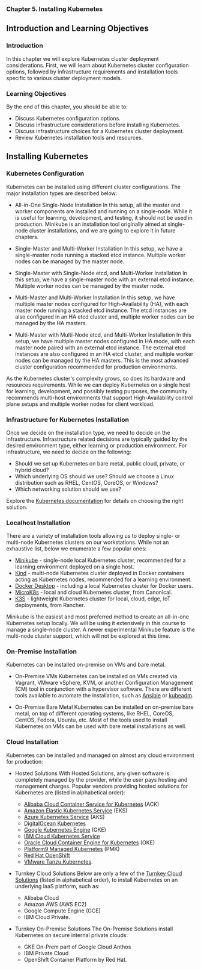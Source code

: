 ### Chapter 5. Installing Kubernetes ###

## Introduction and Learning Objectives ##

### Introduction ###

In this chapter we will explore Kubernetes cluster deployment considerations. First, we will learn about Kubernetes cluster configuration options, followed by infrastructure requirements and installation tools specific to various cluster deployment models.

### Learning Objectives ###

By the end of this chapter, you should be able to:

* Discuss Kubernetes configuration options.
* Discuss infrastructure considerations before installing Kubernetes.
* Discuss infrastructure choices for a Kubernetes cluster deployment.
* Review Kubernetes installation tools and resources.

## Installing Kubernetes ##

### Kubernetes Configuration ###

Kubernetes can be installed using different cluster configurations. The major installation types are described below:

* All-in-One Single-Node Installation
In this setup, all the master and worker components are installed and running on a single-node. While it is useful for learning, development, and testing, it should not be used in production. Minikube is an installation tool originally aimed at single-node cluster installations, and we are going to explore it in future chapters.

* Single-Master and Multi-Worker Installation
In this setup, we have a single-master node running a stacked etcd instance. Multiple worker nodes can be managed by the master node.

* Single-Master with Single-Node etcd, and Multi-Worker Installation
In this setup, we have a single-master node with an external etcd instance. Multiple worker nodes can be managed by the master node.

* Multi-Master and Multi-Worker Installation
In this setup, we have multiple master nodes configured for High-Availability (HA), with each master node running a stacked etcd instance. The etcd instances are also configured in an HA etcd cluster and, multiple worker nodes can be managed by the HA masters.

* Multi-Master with Multi-Node etcd, and Multi-Worker Installation
In this setup, we have multiple master nodes configured in HA mode, with each master node paired with an external etcd instance. The external etcd instances are also configured in an HA etcd cluster, and multiple worker nodes can be managed by the HA masters. This is the most advanced cluster configuration recommended for production environments. 

As the Kubernetes cluster's complexity grows, so does its hardware and resources requirements. While we can deploy Kubernetes on a single host for learning, development, and possibly testing purposes, the community recommends multi-host environments that support High-Availability control plane setups and multiple worker nodes for client workload. 

### Infrastructure for Kubernetes Installation ###

Once we decide on the installation type, we need to decide on the infrastructure. Infrastructure related decisions are typically guided by the desired environment type, either learning or production environment. For infrastructure, we need to decide on the following:

* Should we set up Kubernetes on bare metal, public cloud, private, or hybrid cloud?
* Which underlying OS should we use? Should we choose a Linux distribution such as RHEL, CentOS, CoreOS, or Windows?
* Which networking solution should we use?

Explore the [Kubernetes documentation](https://kubernetes.io/docs/setup/) for details on choosing the right solution. 

### Localhost Installation ###

There are a variety of installation tools allowing us to deploy single- or multi-node Kubernetes clusters on our workstations. While not an exhaustive list, below we enumerate a few popular ones:

* [Minikube](https://minikube.sigs.k8s.io/docs/) - single-node local Kubernetes cluster, recommended for a learning environment deployed on a single host. 
* [Kind](https://kind.sigs.k8s.io/docs/) - multi-node Kubernetes cluster deployed in Docker containers acting as Kubernetes nodes, recommended for a learning environment. 
* [Docker Desktop]((https://www.docker.com/products/docker-desktop)) - including a local Kubernetes cluster for Docker users. 
* [MicroK8s](https://microk8s.io/) - local and cloud Kubernetes cluster, from Canonical. 
* [K3S](https://k3s.io/) - lightweight Kubernetes cluster for local, cloud, edge, IoT deployments, from Rancher. 

Minikube is the easiest and most preferred method to create an all-in-one Kubernetes setup locally. We will be using it extensively in this course to manage a single-node cluster. A newer experimental Minikube feature is the multi-node cluster support, which will not be explored at this time. 

### On-Premise Installation ###

Kubernetes can be installed on-premise on VMs and bare metal.

* On-Premise VMs
Kubernetes can be installed on VMs created via Vagrant, VMware vSphere, KVM, or another Configuration Management (CM) tool in conjunction with a hypervisor software. There are different tools available to automate the installation, such as [Ansible](https://kubernetes.io/blog/2019/03/15/kubernetes-setup-using-ansible-and-vagrant/) or [kubeadm](https://kubernetes.io/docs/setup/production-environment/tools/kubeadm/). 

* On-Premise Bare Metal
Kubernetes can be installed on on-premise bare metal, on top of different operating systems, like RHEL, CoreOS, CentOS, Fedora, Ubuntu, etc. Most of the tools used to install Kubernetes on VMs can be used with bare metal installations as well. 

### Cloud Installation ###

Kubernetes can be installed and managed on almost any cloud environment for production:

* Hosted Solutions
With Hosted Solutions, any given software is completely managed by the provider, while the user pays hosting and management charges. Popular vendors providing hosted solutions for Kubernetes are (listed in alphabetical order):
    * [Alibaba Cloud Container Service for Kubernetes](https://www.alibabacloud.com/product/kubernetes) (ACK) 
    * [Amazon Elastic Kubernetes Service](https://aws.amazon.com/eks/) (EKS) 
    * [Azure Kubernetes Service](https://azure.microsoft.com/en-us/services/kubernetes-service/) (AKS) 
    * [DigitalOcean Kubernetes](https://www.digitalocean.com/products/kubernetes/) 
    * [Google Kubernetes Engine](https://cloud.google.com/kubernetes-engine/) (GKE) 
    * [IBM Cloud Kubernetes Service ](https://www.ibm.com/cloud/container-service/)
    * [Oracle Cloud Container Engine for Kubernetes](https://www.oracle.com/cloud/compute/container-engine-kubernetes.html) (OKE) 
    * [Platform9 Managed Kubernetes](https://platform9.com/managed-kubernetes/) (PMK) 
    * [Red Hat OpenShift](https://www.redhat.com/en/technologies/cloud-computing/openshift) 
    * [VMware Tanzu Kubernetes](https://tanzu.vmware.com/kubernetes-grid). 

* Turnkey Cloud Solutions
Below are only a few of the [Turnkey Cloud Solutions](https://kubernetes.io/docs/setup/production-environment/turnkey-solutions/) (listed in alphabetical order), to install Kubernetes on an underlying IaaS platform, such as:
    * Alibaba Cloud 
    * Amazon AWS (AWS EC2) 
    * Google Compute Engine (GCE)
    * IBM Cloud Private.

* Turnkey On-Premise Solutions
The On-Premise Solutions install Kubernetes on secure internal private clouds:
    * GKE On-Prem part of Google Cloud Anthos 
    * IBM Private Cloud 
    * OpenShift Container Platform by Red Hat. 
